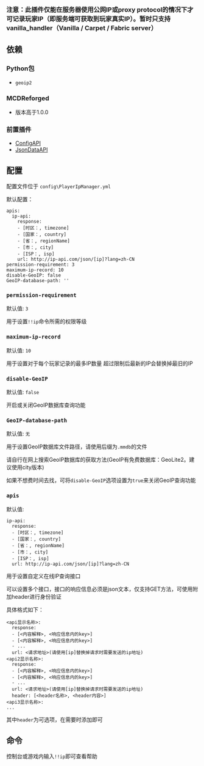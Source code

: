 ### 注意：此插件仅能在服务器使用公网IP或proxy protocol的情况下才可记录玩家IP（即服务端可获取到玩家真实IP）。暂时只支持vanilla_handler（Vanilla / Carpet / Fabric server）

## 依赖

### Python包

- `geoip2`

### MCDReforged
- 版本高于1.0.0

### 前置插件

- [ConfigAPI](https://github.com/hanbings/ConfigAPI)
- [JsonDataAPI](https://github.com/zhang-anzhi/MCDReforgedPlugins/tree/master/JsonDataAPI)

## 配置

配置文件位于 `config\PlayerIpManager.yml`

默认配置：
```
apis:
  ip-api:
    response:
    - [时区：, timezone]
    - [国家：, country]
    - [省：, regionName]
    - [市：, city]
    - [ISP：, isp]
    url: http://ip-api.com/json/[ip]?lang=zh-CN
permission-requirement: 3
maximum-ip-record: 10
disable-GeoIP: false
GeoIP-database-path: ''
```
### `permission-requirement`

默认值: `3`

用于设置`!!ip`命令所需的权限等级

### `maximum-ip-record`

默认值: `10`

用于设置对于每个玩家记录的最多IP数量
超过限制后最新的IP会替换掉最旧的IP

### `disable-GeoIP`

默认值: `false`

开启或关闭GeoIP数据库查询功能

### `GeoIP-database-path`

默认值: `无`

用于设置GeoIP数据库文件路径，请使用后缀为`.mmdb`的文件

请自行在网上搜索GeoIP数据库的获取方法(GeoIP有免费数据库：GeoLite2。建议使用city版本)

如果不想费时间去找，可将`disable-GeoIP`选项设置为`true`来关闭GeoIP查询功能

### `apis`

默认值: 
```
ip-api:
  response:
  - [时区：, timezone]
  - [国家：, country]
  - [省：, regionName]
  - [市：, city]
  - [ISP：, isp]
  url: http://ip-api.com/json/[ip]?lang=zh-CN
```

用于设置自定义在线IP查询接口

可以设置多个接口，接口的响应信息必须是json文本，仅支持GET方法，可使用附加header进行身份验证

具体格式如下：

```
<api显示名称>:
  response:
  - [<内容解释>, <响应信息内的key>]
  - [<内容解释>, <响应信息内的key>]
  - ...
  url: <请求地址>(请使用[ip]替换掉请求时需要发送的ip地址)
<api2显示名称>:
  response:
  - [<内容解释>, <响应信息内的key>]
  - [<内容解释>, <响应信息内的key>]
  - ...
  url: <请求地址>(请使用[ip]替换掉请求时需要发送的ip地址)
  header: [<header名称>, <header内容>]
<api3显示名称>:
...
```

其中`header`为可选项，在需要时添加即可

## 命令

控制台或游戏内输入`!!ip`即可查看帮助
